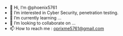 - 👋 Hi, I’m @phoenix5761
- 👀 I’m interested in Cyber Security, penetration testing.
- 🌱 I’m currently learning ...
- 💞️ I’m looking to collaborate on ...
- 📫 How to reach me : oprixme5761@gmail.com

<!---
phoenix5761/phoenix5761 is a ✨ special ✨ repository because its `README.md` (this file) appears on your GitHub profile.
You can click the Preview link to take a look at your changes.
--->
